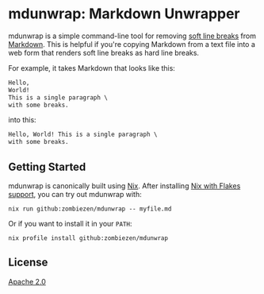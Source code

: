 # mdunwrap: Markdown Unwrapper

mdunwrap is a simple command-line tool for removing
[soft line breaks](https://spec.commonmark.org/0.30/#soft-line-breaks)
from [Markdown](https://en.wikipedia.org/wiki/Markdown).
This is helpful if you're copying Markdown from a text file
into a web form that renders soft line breaks as hard line breaks.

For example, it takes Markdown that looks like this:

```markdown
Hello,
World!
This is a single paragraph \
with some breaks.
```

into this:

```markdown
Hello, World! This is a single paragraph \
with some breaks.
```

## Getting Started

mdunwrap is canonically built using [Nix](https://nixos.org/).
After installing [Nix with Flakes support](https://zero-to-nix.com/start/install),
you can try out mdunwrap with:

```shell
nix run github:zombiezen/mdunwrap -- myfile.md
```

Or if you want to install it in your `PATH`:

```shell
nix profile install github:zombiezen/mdunwrap
```

## License

[Apache 2.0](LICENSE)
